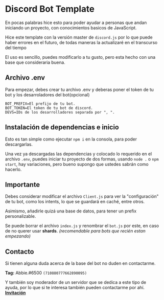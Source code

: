 # Discord Bot Template
En pocas palabras hice esto para poder ayudar a personas que andan iniciando un proyecto, con conocimientos basicos de JavaScript.

Hice este template con la versión master de `discord.js` por lo que puede haber errores en el futuro, de todas maneras la actualizaré en el transcurso del tiempo

El uso es sencillo, puedes modificarlo a tu gusto, pero esta hecho con una base que consideraria buena.

## Archivo .env
Para empezar, debes crear tu archivo .env y deberas poner el token de tu bot y los desarroladores del bot(opcional)
```
BOT_PREFIX=El prefijo de tu bot.
BOT_TOKEN=El token de tu bot de discord.
DEVS=IDs de los desarrolladores separada por ", ".
```

## Instalación de dependencias e inicio
Esto es tan simple como ejecutar `npm i` en la consola, para poder descargarlas.

Una vez ya descargadas las dependencias y colocado lo requerido en el archivo `.env`, puedes iniciar tu proyecto de dos formas, usando `node .` o `npm start`, hay variaciones, pero bueno supongo que ustedes sabrán como hacerlo.

## Importante
Debes considerar modificar el archivo `Client.js` para ver la "configuración" de tu bot, como los intents, lo que se guardará en caché, entre otros.

Asimismo, añadirle quizá una base de datos, para tener un prefix personalizable.

Se puede borrar el archivo `index.js` y renombrar el `bot.js` por este, en caso de no querer usar **shards**. *(recomendable para bots que recién estan empezando)*

## Contacto
Si tienen alguna duda acerca de la base del bot no duden en contactarme.

**Tag:** Abbie.#6500 `(710880777662890095)`

Y también soy moderador de un servidor que se dedica a este tipo de ayuda, por lo que si te interesa también pueden contactarme por ahí. **[Invitación](https://discord.gg/g6ssSmK)**
